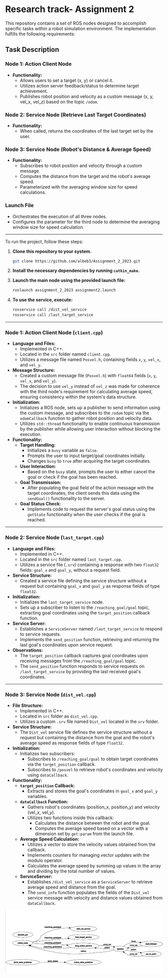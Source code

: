 # Research track- Assignment 2

This repository contains a set of ROS nodes designed to accomplish specific tasks within a robot simulation environment. The implementation fulfills the following requirements:

## Task Description

### Node 1: Action Client Node
- **Functionality:**
  - Allows users to set a target (x, y) or cancel it.
  - Utilizes action server feedback/status to determine target achievement.
  - Publishes robot position and velocity as a custom message (x, y, vel_x, vel_z) based on the topic `/odom`.

### Node 2: Service Node (Retrieve Last Target Coordinates)
- **Functionality:**
  - When called, returns the coordinates of the last target set by the user.

### Node 3: Service Node (Robot's Distance & Average Speed)
- **Functionality:**
  - Subscribes to robot position and velocity through a custom message.
  - Computes the distance from the target and the robot's average speed.
  - Parameterized with the averaging window size for speed calculations.

### Launch File
- Orchestrates the execution of all three nodes.
- Configures the parameter for the third node to determine the averaging window size for speed calculation.
---
To run the project, follow these steps:

1. **Clone this repository to your system.**
    ```bash
    git clone https://github.com/albeb3/Assignment_2_2023.git
    ```

2. **Install the necessary dependencies by running `catkin_make`.**

3. **Launch the main node using the provided launch file:**
    ```bash
    roslaunch assignment_2_2023 assignment2.launch
    ```

4. **To use the service, execute:**
    ```bash
    rosservice call /dist_vel_service
	rosservice call /last_target_service
    ```

---

### Node 1: Action Client Node (`client.cpp`)
- **Language and Files:**
  - Implemented in C++.
  - Located in the `src` folder named `client.cpp`.
  - Utilizes a message file named `Posvel.h`, containing fields `x`, `y`, `vel_x`, and `vel_y`.
- **Message Structure:**
  - Created a custom message file (`Posvel.h`) with `float64` fields (`x`, `y`, `vel_x`, and `vel_y`).
  - The decision to use `vel_y` instead of `vel_z` was made for coherence with the third node's requirement for calculating average speed, ensuring consistency within the system's data structure.
- **Initialization:**
  - Initializes a ROS node, sets up a publisher to send information using the custom message, and subscribes to the `/odom` topic via the `odomCallback` function to gather robot position and velocity data.
  - Utilizes `std::thread` functionality to enable continuous transmission by the publisher while allowing user interaction without blocking the execution.
- **Functionality:**
  - **Target Handling:**
    - Initializes a `busy` variable as `false`.
    - Prompts the user to input target/goal coordinates initially.
    - Changes `busy` to `true` after acquiring the target coordinates.
  - **User Interaction:**
    - Based on the `busy` state, prompts the user to either cancel the goal or check if the goal has been reached.
  - **Goal Transmission:**
    - After populating the goal field of the action message with the target coordinates, the client sends this data using the `sendGoal()` functionality to the server.
  - **Goal Status Check:**
    - Implements code to request the server's goal status using the `getState` functionality when the user checks if the goal is reached.

---

### Node 2: Service Node (`last_target.cpp`)
- **Language and Files:**
  - Implemented in C++.
  - Located in the `src` folder named `last_target.cpp`.
  - Utilizes a service file (`.srv`) containing a response with two `float32` fields: `goal_x` and `goal_y`, without a request field.
- **Service Structure:**
  - Created a service file defining the service structure without a request but containing `goal_x` and `goal_y` as response fields of type `float32`.
- **Initialization:**
  - Initializes the `last_target_service` node.
  - Sets up a subscriber to listen to the `/reaching_goal/goal` topic, extracting goal coordinates using the `target_position` callback function.
- **Service Server:**
  - Establishes a `ServiceServer` named `/last_target_service` to respond to service requests.
  - Implements the `send_position` function, retrieving and returning the last goal's coordinates upon service request.
- **Observations:**
  - The `target_position` callback captures goal coordinates upon receiving messages from the `/reaching_goal/goal` topic.
  - The `send_position` function responds to service requests on `/last_target_service` by providing the last received goal's coordinates.

---

### Node 3: Service Node (`dist_vel.cpp`)
- **File Structure:**
  - Implemented in C++.
  - Located in `src` folder as `dist_vel.cpp`.
  - Utilizes a custom `.srv` file named `Dist_vel` located in the `srv` folder.
- **Service Structure:**
  - The `Dist_vel` service file defines the service structure without a request but containing the distance from the goal and the robot's average speed as response fields of type `float32`.
- **Initialization:**
  - Initializes two subscribers:
    - Subscribes to `/reaching_goal/goal` to obtain target coordinates via the `target_position` callback.
    - Subscribes to `/posvel` to retrieve robot's coordinates and velocity using `dataCallback`.
- **Functionality:**
  - **`target_position` Callback:**
    - Extracts and stores the goal's coordinates in `goal_x` and `goal_y` variables.
  - **`dataCallback` Function:**
    - Gathers robot's coordinates (position_x, position_y) and velocity (vel_x, vel_y).
    - Utilizes two functions inside this callback:
      - Calculates the distance between the robot and the goal.
      - Computes the average speed based on a vector with a dimension set by `get:param` from the launch file.
  - **Average Speed Calculation:**
    - Utilizes a vector to store the velocity values obtained from the callback.
    - Implements counters for managing vector updates with the modulo operator.
    - Calculates the average speed by summing up values in the array and dividing by the total number of values.
  - **ServiceServer:**
    - Establishes `/dist_vel_service` as a `ServiceServer` to retrieve average speed and distance from the goal.
    - The `send_info` function populates the fields of the `Dist_vel` service message with velocity and distance values obtained from `dataCallback`.

    
![rosrun rqt_graph rqt_graph](https://github.com/albeb3/Assignment_2_2023/blob/main/nodiassignment%20RT.jpg)

